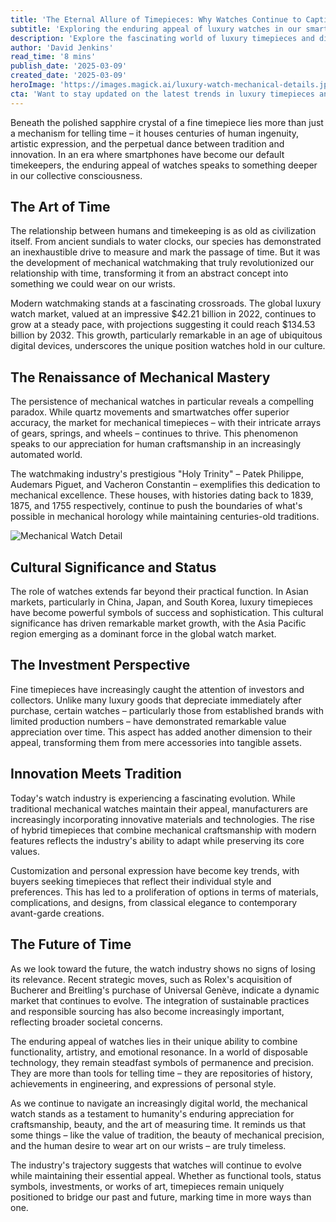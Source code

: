 ```yaml
---
title: 'The Eternal Allure of Timepieces: Why Watches Continue to Captivate in a Digital Age'
subtitle: 'Exploring the enduring appeal of luxury watches in our smartphone era'
description: 'Explore the fascinating world of luxury timepieces and discover why mechanical watches continue to captivate enthusiasts in our digital age. From investment potential to artistic craftsmanship, learn how the watch industry maintains its relevance while bridging tradition and innovation.'
author: 'David Jenkins'
read_time: '8 mins'
publish_date: '2025-03-09'
created_date: '2025-03-09'
heroImage: 'https://images.magick.ai/luxury-watch-mechanical-details.jpg'
cta: 'Want to stay updated on the latest trends in luxury timepieces and watchmaking? Follow us on LinkedIn for exclusive insights into the world of horology and join a community of watch enthusiasts passionate about the art of timekeeping.'
---
```


Beneath the polished sapphire crystal of a fine timepiece lies more than just a mechanism for telling time – it houses centuries of human ingenuity, artistic expression, and the perpetual dance between tradition and innovation. In an era where smartphones have become our default timekeepers, the enduring appeal of watches speaks to something deeper in our collective consciousness.

## The Art of Time

The relationship between humans and timekeeping is as old as civilization itself. From ancient sundials to water clocks, our species has demonstrated an inexhaustible drive to measure and mark the passage of time. But it was the development of mechanical watchmaking that truly revolutionized our relationship with time, transforming it from an abstract concept into something we could wear on our wrists.

Modern watchmaking stands at a fascinating crossroads. The global luxury watch market, valued at an impressive $42.21 billion in 2022, continues to grow at a steady pace, with projections suggesting it could reach $134.53 billion by 2032. This growth, particularly remarkable in an age of ubiquitous digital devices, underscores the unique position watches hold in our culture.

## The Renaissance of Mechanical Mastery

The persistence of mechanical watches in particular reveals a compelling paradox. While quartz movements and smartwatches offer superior accuracy, the market for mechanical timepieces – with their intricate arrays of gears, springs, and wheels – continues to thrive. This phenomenon speaks to our appreciation for human craftsmanship in an increasingly automated world.

The watchmaking industry's prestigious "Holy Trinity" – Patek Philippe, Audemars Piguet, and Vacheron Constantin – exemplifies this dedication to mechanical excellence. These houses, with histories dating back to 1839, 1875, and 1755 respectively, continue to push the boundaries of what's possible in mechanical horology while maintaining centuries-old traditions.

![Mechanical Watch Detail](https://i.magick.ai/luxurious-watch-components.jpg)

## Cultural Significance and Status

The role of watches extends far beyond their practical function. In Asian markets, particularly in China, Japan, and South Korea, luxury timepieces have become powerful symbols of success and sophistication. This cultural significance has driven remarkable market growth, with the Asia Pacific region emerging as a dominant force in the global watch market.

## The Investment Perspective

Fine timepieces have increasingly caught the attention of investors and collectors. Unlike many luxury goods that depreciate immediately after purchase, certain watches – particularly those from established brands with limited production numbers – have demonstrated remarkable value appreciation over time. This aspect has added another dimension to their appeal, transforming them from mere accessories into tangible assets.

## Innovation Meets Tradition

Today's watch industry is experiencing a fascinating evolution. While traditional mechanical watches maintain their appeal, manufacturers are increasingly incorporating innovative materials and technologies. The rise of hybrid timepieces that combine mechanical craftsmanship with modern features reflects the industry's ability to adapt while preserving its core values.

Customization and personal expression have become key trends, with buyers seeking timepieces that reflect their individual style and preferences. This has led to a proliferation of options in terms of materials, complications, and designs, from classical elegance to contemporary avant-garde creations.

## The Future of Time

As we look toward the future, the watch industry shows no signs of losing its relevance. Recent strategic moves, such as Rolex's acquisition of Bucherer and Breitling's purchase of Universal Genève, indicate a dynamic market that continues to evolve. The integration of sustainable practices and responsible sourcing has also become increasingly important, reflecting broader societal concerns.

The enduring appeal of watches lies in their unique ability to combine functionality, artistry, and emotional resonance. In a world of disposable technology, they remain steadfast symbols of permanence and precision. They are more than tools for telling time – they are repositories of history, achievements in engineering, and expressions of personal style.

As we continue to navigate an increasingly digital world, the mechanical watch stands as a testament to humanity's enduring appreciation for craftsmanship, beauty, and the art of measuring time. It reminds us that some things – like the value of tradition, the beauty of mechanical precision, and the human desire to wear art on our wrists – are truly timeless.

The industry's trajectory suggests that watches will continue to evolve while maintaining their essential appeal. Whether as functional tools, status symbols, investments, or works of art, timepieces remain uniquely positioned to bridge our past and future, marking time in more ways than one.